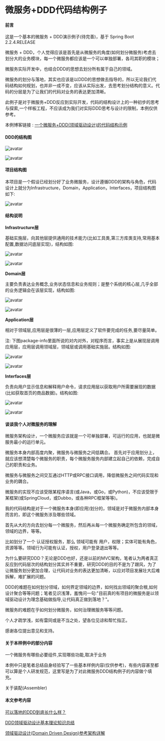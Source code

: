 微服务+DDD代码结构例子
======================

#### 前言

这是一个基本的微服务 + DDD演示例子(待完善)，基于 Spring Boot 2.2.4.RELEASE

微服务 + DDD，个人觉得应该是首先是从微服务的角度(如何划分微服务)考虑去划分大的业务模块，每一个微服务都应该是一个可以单独部署，各司其职的模块；

微服务实际开发中，也结合DDD的思想去划分所有属于自己的领域。
    
微服务的划分与落地，其实也应该是以DDD的思想做去指导的，所以无论我们代码结构如何规划，也并非一成不变，应该从实际出发，去思考划分结构的意义。代码的分层是为了让我们的代码对业务的表达更加清晰。
    
此例子是对于微服务+DDD反应到实际开发，代码的结构设计上的一种初步的思考与探索,一个样板工程，不应该成为我们对实际DDD思考与设计的限制，本例仅供参考。
    
本例博客链接 : [一个微服务+DDD(领域驱动设计)的代码结构示例]([https://www.cnblogs.com/ealenxie/p/9559781.html)
    
#### DDD的结构图

![avatar](https://images2018.cnblogs.com/blog/994599/201808/994599-20180830125911190-468037055.png)<p>
![avatar](https://images2018.cnblogs.com/blog/994599/201808/994599-20180830125945668-1072959527.png)

#### 项目结构图
本项目是一个假设已经划分好了业务微服务，设计遵循DDD的架构与角色，代码设计上就分为Infrastructure，Domain，Application，Interfaces，项目结构图如下:

![avatar](https://images2018.cnblogs.com/blog/994599/201808/994599-20180830132619533-611437668.png)

#### 结构说明

**Infrastructure层**
    
基础实施层，向其他层提供通用的技术能力(比如工具类,第三方库类支持,常用基本配置,数据访问底层实现)，结构如图:
            
![avatar](https://images2018.cnblogs.com/blog/994599/201808/994599-20180830134304547-660094458.png)<p>
![avatar](https://images2018.cnblogs.com/blog/994599/201808/994599-20180830134336916-1945132941.png)
        
**Domain层**
    
主要负责表达业务概念,业务状态信息和业务规则；是整个系统的核心层,几乎全部的业务逻辑会在该层实现，结构如图:
        
![avatar](https://images2018.cnblogs.com/blog/994599/201808/994599-20180830134410240-623245752.png)<p>
![avatar](https://images2018.cnblogs.com/blog/994599/201808/994599-20180830134515558-56966635.png)
        
**Application层**
        
相对于领域层,应用层是很薄的一层,应用层定义了软件要完成的任务,要尽量简单。
        
注: 下图package-info里面所说的对内对外，对程序而言，事实上是从展现层调用应用层，应用层调用领域层，领域层或调用基础实施层。结构如图:
    
![avatar](https://images2018.cnblogs.com/blog/994599/201808/994599-20180830134844172-1295041747.png)<p>
![avatar](https://images2018.cnblogs.com/blog/994599/201808/994599-20180830134819652-762502148.png)

**Interfaces层**
    
负责向用户显示信息和解释用户命令，请求应用层以获取用户所需要展现的数据(比如获取首页的商品数据)。结构如图:

![avatar](https://images2018.cnblogs.com/blog/994599/201808/994599-20180830135806554-1845171786.png)<p>
![avatar](https://images2018.cnblogs.com/blog/994599/201808/994599-20180830135840092-1534652017.png)

#### 谈谈我个人对微服务的理解

微服务架构设计，一个微服务应该就是一个可单独部署，可运行的应用，也就是微服务最小的运行单元。

微服务本身内部高度内聚，微服务与微服务之间低耦合。 首先对于应用划分上，就应该想清楚每个微服务的职责，每个微服务服务内部建立起自己的依赖，完成自己的职责和业务。

微服务与微服务之间交互通过HTTP或RPC接口调用，降低微服务之间代码实现和业务的耦合。

微服务的实现不应该受限某程序语言(或Java，或Go，或Python)，不应该受限于某框架(或SpringCloud，或Dubbo，或各种RPC框架等等)。

我的代码结构是对于一个微服务本身(即应用)划分的，领域是对于微服务内部本身而言的，即这个微服务涉及哪些领域。

首先从大的方向去划分每一个微服务，然后再从每一个微服务确定所包含的领域，领域的边界，等等。

比如划分了一个 认证授权服务，那么 领域可能有 用户，权限；实体可能有角色，资源等等。领域行为可能有认证，授权，用户登录退出等等。

为什么要研究DDD？无论是DDD也好，还是以前的MVC架构，笔者认为两者真正反应到代码层次的结构划分其实并不重要，研究DDD的目的不是为了跟风，为了让微服务划分更加合理，让代码对业务的表达更加清晰，以应对项目发展壮大后难拆解，难扩展的问题。

DDD的难题在如何划分领域，如何界定领域的边界，如何找出领域的聚合根,如何设计聚合等等问题；笔者见识浅薄，羞愧问一句:"目前真的有项目的微服务是以领域驱动设计为理念基础做指导,让代码真正做到落地？"。

微服务的难题在乎如何划分微服务，如何治理微服务等等问题。
    
个人才疏学浅，如有雷同或是不当之处，望各位见谅和帮忙指正。
    
感谢各位提出意见和支持。


#### 关于本样例中的部分内容

一个微服务有哪些必要组件,实现哪些功能,取决于业务

本例中只是笔者总结自身经验写了一些基本样例内容(仅供参考)，有些内容甚至都可以算是个人研发规范，这里写是为了对此微服务DDD结构例子的内容做个填充。

关于装配(Assembler)


#### 本文参考内容

[可以落地的DDD到底长什么样？](https://www.cnblogs.com/hafiz/p/9388334.html)

[DDD领域驱动设计基本理论知识总结](https://www.cnblogs.com/netfocus/archive/2011/10/10/2204949.html)
    
[领域驱动设计(Domain Driven Design)参考架构详解](https://blog.csdn.net/bluishglc/article/details/6681253)
